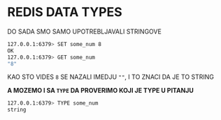 # REDIS DATA TYPES

DO SADA SMO SAMO UPOTREBLJAVALI STRINGOVE

```zsh
127.0.0.1:6379> SET some_num 8
OK
127.0.0.1:6379> GET some_num
"8"
```

KAO STO VIDES `8` SE NAZALI IMEDJU `""`, I TO ZNACI DA JE TO STRING

**A MOZEMO I SA `TYPE` DA PROVERIMO KOJI JE TYPE U PITANJU**

```zsh
127.0.0.1:6379> TYPE some_num
string
```
